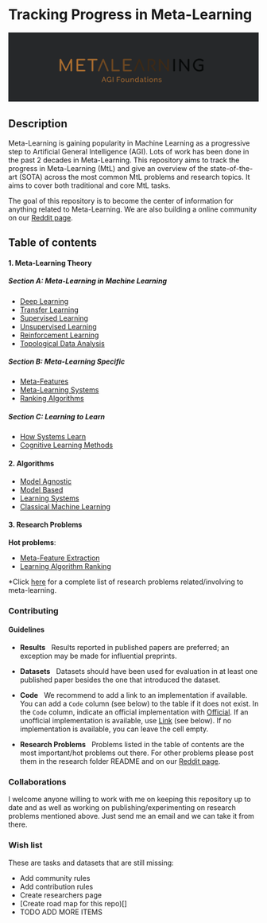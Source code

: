 # Tracking Progress in Meta-Learning

![Metaleanring](./resources/img/logo.png)

## Description


Meta-Learning is gaining popularity in Machine Learning as a progressive step to Artificial General Intelligence (AGI). Lots of work has been done in the past 2 decades in Meta-Learning. This repository aims to track the progress in Meta-Learning (MtL) and give an overview of the state-of-the-art (SOTA) across the most common MtL problems and research topics. It aims to cover both traditional and core MtL tasks.

The goal of this repository is to become the center of information for anything related to Meta-Learning. We are also building a online community on our [Reddit page](https://www.reddit.com/r/MetaLearningML/).


## Table of contents

#### 1. Meta-Learning Theory

##### Section A: Meta-Learning in Machine Learning 

- [Deep Learning](./theory/sectionA/README.md)
- [Transfer Learning](./theory/sectionA/README.md)
- [Supervised Learning](./theory/sectionA/README.md)
- [Unsupervised Learning](./theory/sectionA/README.md)
- [Reinforcement Learning](./theory/sectionA/README.md)
- [Topological Data Analysis](./theory/sectionA/README.md)

##### Section B: Meta-Learning Specific

- [Meta-Features](./theory/sectionB/README.md)
- [Meta-Learning Systems](./theory/sectionB/README.md)
- [Ranking Algorithms](./theory/sectionB/README.md)

##### Section C: Learning to Learn 

- [How Systems Learn](./theory/sectionC/README.md)
- [Cognitive Learning Methods](./theory/sectionC/README.md)

#### 2. Algorithms

<!--- Model Agnostic Meta-Learning
	- [Paper]()
	- [Code]()
- Reptile
	- [Paper]()
	- [Code]()
- Meta-SGD
	- [Paper]()
	- [Code]()-->

- [Model Agnostic](./algorithms/README.md)
- [Model Based](./algorithms/README.md)
- [Learning Systems](./algorithms/README.md)
- [Classical Machine Learning](./algorithms/README.md)

#### 3. Research Problems

**Hot problems**:

- [Meta-Feature Extraction](./research/README.md)
- [Learning Algorithm Ranking](./research/README.md)

*Click [here]() for a complete list of research problems related/involving to meta-learning.

### Contributing

#### Guidelines

- **Results** &nbsp; Results reported in published papers are preferred; an exception may be made for influential preprints.

- **Datasets** &nbsp; Datasets should have been used for evaluation in at least one published paper besides the one that introduced the dataset.

- **Code** &nbsp; We recommend to add a link to an implementation 
if available. You can add a `Code` column (see below) to the table if it does not exist.
In the `Code` column, indicate an official implementation with [Official](http://link_to_implementation).
If an unofficial implementation is available, use [Link](http://link_to_implementation) (see below).
If no implementation is available, you can leave the cell empty.

- **Research Problems** &nbsp; Problems listed in the table of contents are the most important/hot problems out there. For other problems please post them in the research folder README and on our [Reddit page](https://www.reddit.com/r/MetaLearningML/).

### Collaborations

I welcome anyone willing to work with me on keeping this repository up to date and as well as working on publishing/experimenting on research problems mentioned above. Just send me an email and we can take it from there.

### Wish list

These are tasks and datasets that are still missing:

- Add community rules
- Add contribution rules
- Create researchers page
- [Create road map for this repo)[]
- TODO ADD MORE ITEMS		
